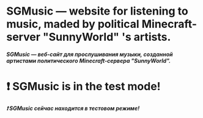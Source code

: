 # SGMusic — website for listening to music, maded by political Minecraft-server "SunnyWorld" 's artists.
##### SGMusic — веб-сайт для прослушивания музыки, созданной артистами политического Minecraft-сервера "SunnyWorld".

# ❗ SGMusic is in the test mode!
##### ❗ SGMusic сейчас находится в тестовом режиме!
